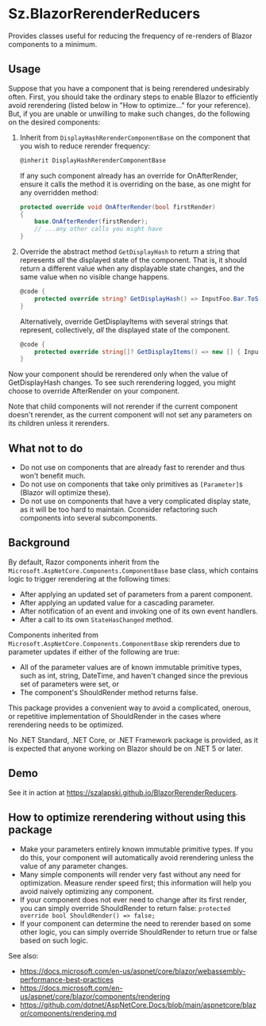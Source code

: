 # Sz.BlazorRerenderReducers

Provides classes useful for reducing the frequency of re-renders of Blazor components to a minimum.

## Usage

Suppose that you have a component that is being rerendered undesirably often.  First, you should take the ordinary steps to enable Blazor to efficiently avoid rerendering (listed below in "How to optimize..." for your reference).  But, if you are unable or unwilling to make such changes, do the following on the desired components:

1. Inherit from `DisplayHashRerenderComponentBase` on the component that you wish to reduce rerender frequency:

    ```c#
    @inherit DisplayHashRerenderComponentBase
    ```
   
   If any such component already has an override for OnAfterRender, ensure it calls the method it is overriding on the base, as one might for any overridden method:
    ```c#
    protected override void OnAfterRender(bool firstRender)
    {
        base.OnAfterRender(firstRender); 
        // ...any other calls you might have
    }
    ```

2. Override the abstract method `GetDisplayHash` to return a string that represents *all* the displayed state of the component. That is, it should return a different value when any displayable state changes, and the same value when no visible change happens.

    ```c#
    @code {
        protected override string? GetDisplayHash() => InputFoo.Bar.ToString();
    }
    ```
   
    Alternatively, override GetDisplayItems with several strings that represent, collectively, *all* the displayed state of the component.
    ```c#
    @code {
        protected override string[]? GetDisplayItems() => new [] { InputFoo.Bar, InputFoo.Qux }
    }
    ```
 
Now your component should be rerendered only when the value of GetDisplayHash changes.  To see such rerendering logged, you might choose to override AfterRender on your component. 

Note that child components will not rerender if the current component doesn't rerender, as the current component will not set any parameters on its children unless it rerenders.

## What not to do

* Do not use on components that are already fast to rerender and thus won't benefit much.
* Do not use on components that take only primitives as `[Parameter]`s (Blazor will optimize these).
* Do not use on components that have a very complicated display state, as it will be too hard to maintain. Cconsider refactoring such components into several subcomponents.

## Background

By default, Razor components inherit from the `Microsoft.AspNetCore.Components.ComponentBase` base class, which contains logic to trigger rerendering at the following times:

* After applying an updated set of parameters from a parent component.
* After applying an updated value for a cascading parameter.
* After notification of an event and invoking one of its own event handlers.
* After a call to its own `StateHasChanged` method.

Components inherited from `Microsoft.AspNetCore.Components.ComponentBase` skip rerenders due to parameter updates if either of the following are true:

* All of the parameter values are of known immutable primitive types, such as int, string, DateTime, and haven't changed since the previous set of parameters were set, or
* The component's ShouldRender method returns false.

This package provides a convenient way to avoid a complicated, onerous, or repetitive implementation of ShouldRender in the cases where rerendering needs to be optimized.

No .NET Standard, .NET Core, or .NET Framework package is provided, as it is expected that anyone working on Blazor should be on .NET 5 or later.

## Demo

See it in action at https://szalapski.github.io/BlazorRerenderReducers.

## How to optimize rerendering without using this package

* Make your parameters entirely known immutable primitive types.  If you do this, your component will automatically avoid rerendering unless the value of any parameter changes.
* Many simple components will render very fast without any need for optimization.  Measure render speed first; this information will help you avoid naively optimizing any component.
* If your component does not ever need to change after its first render, you can simply override ShouldRender to return false: `protected override bool ShouldRender() => false;`
* If your component can determine the need to rerender based on some other logic, you can simply override ShouldRender to return true or false based on such logic. 

See also:
* https://docs.microsoft.com/en-us/aspnet/core/blazor/webassembly-performance-best-practices
* https://docs.microsoft.com/en-us/aspnet/core/blazor/components/rendering
* https://github.com/dotnet/AspNetCore.Docs/blob/main/aspnetcore/blazor/components/rendering.md
